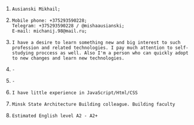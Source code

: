 1.     Ausianski Mikhail;
2.     Mobile phone: +375293590228;
       Telegram: +375293590228 / @mishaausianski;
       E-mail: michanij.98@mail.ru;
3.     I have a desire to learn something new and big interest to such profession and related technologies. I pay much attention to self-studying proccess as well. Also I'm a person who can quickly adopt to new changes and learn new technologies.
4.     -
5.     -
6.     I have little experience in JavaScript/Html/CSS
7.     Minsk State Architecture Building colleague. Building faculty
8.     Estimated English level A2 - A2+